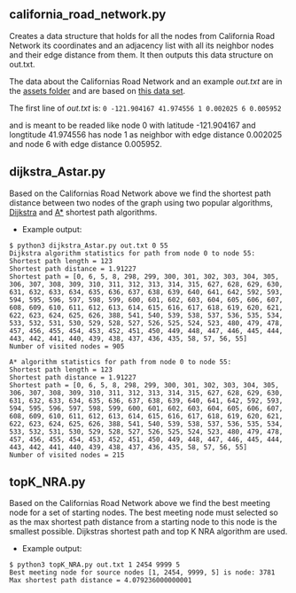 ## california_road_network.py

Creates a data structure that holds for all the nodes from California Road Network its coordinates and an adjacency list with all its neighbor nodes and their edge distance from them. It then outputs this data structure on out.txt.

The data about the Californias Road Network and an example *out.txt* are in the [assets folder](https://github.com/kasselouris/Complex-Data-Management/tree/main/spatial_networks/assets) and are based on [this data set](http://www.cs.utah.edu/~lifeifei/SpatialDataset.htm).

The first line of *out.txt* is:
```0 -121.904167 41.974556 1 0.002025 6 0.005952``` 

and is meant to be readed like node 0 with latitude -121.904167 and longtitude 41.974556 has node 1 as neighbor with edge distance 0.002025 and node 6 with edge distance 0.005952.

## dijkstra_Astar.py

Based on the Californias Road Network above we find the shortest path distance between two nodes of the graph using two popular algorithms, [Dijkstra](https://en.wikipedia.org/wiki/Dijkstra%27s_algorithm) and [A*](https://en.wikipedia.org/wiki/A*_search_algorithm) shortest path algorithms.

* Example output:
```
$ python3 dijkstra_Astar.py out.txt 0 55
Dijkstra algorithm statistics for path from node 0 to node 55:
Shortest path length = 123
Shortest path distance = 1.91227
Shortest path = [0, 6, 5, 8, 298, 299, 300, 301, 302, 303, 304, 305, 306, 307, 308, 309, 310, 311, 312, 313, 314, 315, 627, 628, 629, 630, 631, 632, 633, 634, 635, 636, 637, 638, 639, 640, 641, 642, 592, 593, 594, 595, 596, 597, 598, 599, 600, 601, 602, 603, 604, 605, 606, 607, 608, 609, 610, 611, 612, 613, 614, 615, 616, 617, 618, 619, 620, 621, 622, 623, 624, 625, 626, 388, 541, 540, 539, 538, 537, 536, 535, 534, 533, 532, 531, 530, 529, 528, 527, 526, 525, 524, 523, 480, 479, 478, 457, 456, 455, 454, 453, 452, 451, 450, 449, 448, 447, 446, 445, 444, 443, 442, 441, 440, 439, 438, 437, 436, 435, 58, 57, 56, 55]
Number of visited nodes = 905 

A* algorithm statistics for path from node 0 to node 55:
Shortest path length = 123
Shortest path distance = 1.91227
Shortest path = [0, 6, 5, 8, 298, 299, 300, 301, 302, 303, 304, 305, 306, 307, 308, 309, 310, 311, 312, 313, 314, 315, 627, 628, 629, 630, 631, 632, 633, 634, 635, 636, 637, 638, 639, 640, 641, 642, 592, 593, 594, 595, 596, 597, 598, 599, 600, 601, 602, 603, 604, 605, 606, 607, 608, 609, 610, 611, 612, 613, 614, 615, 616, 617, 618, 619, 620, 621, 622, 623, 624, 625, 626, 388, 541, 540, 539, 538, 537, 536, 535, 534, 533, 532, 531, 530, 529, 528, 527, 526, 525, 524, 523, 480, 479, 478, 457, 456, 455, 454, 453, 452, 451, 450, 449, 448, 447, 446, 445, 444, 443, 442, 441, 440, 439, 438, 437, 436, 435, 58, 57, 56, 55]
Number of visited nodes = 215 
```

## topK_NRA.py

Based on the Californias Road Network above we find the best meeting node for a set of starting nodes. The best meeting node must selected so as the max shortest path distance from a starting node to this node is the smallest possible. Dijkstras shortest path and top K NRA algorithm are used.


* Example output:
```
$ python3 topK_NRA.py out.txt 1 2454 9999 5
Best meeting node for source nodes [1, 2454, 9999, 5] is node: 3781
Max shortest path distance = 4.079236000000001
```
